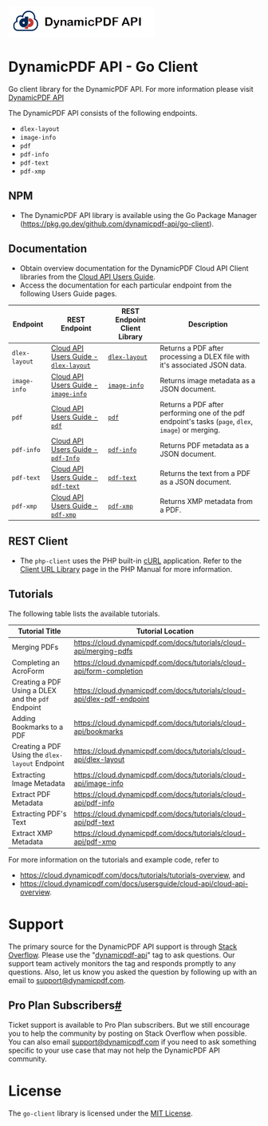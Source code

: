 ![](./logo-banner2.png)

DynamicPDF API - Go Client
================================

Go client library for the DynamicPDF API. For more information please visit [DynamicPDF API](https://cloud.dynamicpdf.com/ "DynamicPDF Cloud API Homepage")

The DynamicPDF API consists of the following endpoints.

* `dlex-layout`
* `image-info`
* `pdf`
* `pdf-info`
* `pdf-text`
* `pdf-xmp`

## NPM

* The DynamicPDF API library is available using the Go Package Manager (https://pkg.go.dev/github.com/dynamicpdf-api/go-client).

## Documentation

* Obtain overview documentation for the DynamicPDF Cloud API Client libraries from the [Cloud API Users Guide](https://cloud.dynamicpdf.com/docs/usersguide/cloud-api/client-libraries/cloud-api-client-libraries).
* Access the documentation for each particular endpoint from the following Users Guide pages. 

| Endpoint      | REST Endpoint                                                | REST Endpoint Client Library                                 | Description                                                  |
| ------------- | ------------------------------------------------------------ | ------------------------------------------------------------ | ------------------------------------------------------------ |
| `dlex-layout` | [Cloud API Users Guide - `dlex-layout`](https://cloud.dynamicpdf.com/docs/usersguide/cloud-api/cloud-api-dlex-layout) | [`dlex-layout`](https://cloud.dynamicpdf.com/docs/usersguide/cloud-api/client-libraries/client-api-dlex-layout) | Returns a PDF after processing a DLEX file with it's associated JSON data. |
| `image-info`  | [Cloud API Users Guide - `image-info`](https://cloud.dynamicpdf.com/docs/usersguide/cloud-api/cloud-api-image-info) | [`image-info`](https://cloud.dynamicpdf.com/docs/usersguide/cloud-api/client-libraries/client-api-image-info) | Returns image metadata as a JSON document.                   |
| `pdf`         | [Cloud API Users Guide - `pdf`](https://cloud.dynamicpdf.com/docs/usersguide/cloud-api/cloud-api-pdf) | [`pdf`](https://cloud.dynamicpdf.com/docs/usersguide/cloud-api/client-libraries/client-api-pdf) | Returns a PDF after performing one of the pdf endpoint's tasks (`page`, `dlex`, `image`) or merging. |
| `pdf-info`    | [Cloud API Users Guide - `pdf-Info`](https://cloud.dynamicpdf.com/docs/usersguide/cloud-api/cloud-api-pdf-info) | [`pdf-info`](https://cloud.dynamicpdf.com/docs/usersguide/cloud-api/client-libraries/client-api-pdf-info) | Returns PDF metadata as a JSON document.                     |
| `pdf-text`    | [Cloud API Users Guide - `pdf-text`](https://cloud.dynamicpdf.com/docs/usersguide/cloud-api/cloud-api-pdf-text) | [`pdf-text`](https://cloud.dynamicpdf.com/docs/usersguide/cloud-api/client-libraries/client-api-pdf-text) | Returns the text from a PDF as a JSON document.              |
| `pdf-xmp`     | [Cloud API Users Guide - `pdf-xmp`](https://cloud.dynamicpdf.com/docs/usersguide/cloud-api/cloud-api-pdf-xmp) | [`pdf-xmp`](https://cloud.dynamicpdf.com/docs/usersguide/cloud-api/client-libraries/client-api-pdf-xmp) | Returns XMP metadata from a PDF.                             |

## REST Client

* The `php-client` uses the PHP built-in [cURL](https://curl.se/) application. Refer to the [Client URL Library](https://www.php.net/manual/en/book.curl.php) page in the PHP Manual for more information.

## **Tutorials**

The following table lists the available tutorials. 

| Tutorial Title                                     | Tutorial Location                                            |
| -------------------------------------------------- | ------------------------------------------------------------ |
| Merging PDFs                                       | https://cloud.dynamicpdf.com/docs/tutorials/cloud-api/merging-pdfs |
| Completing an AcroForm                             | https://cloud.dynamicpdf.com/docs/tutorials/cloud-api/form-completion |
| Creating a PDF Using a DLEX and the `pdf` Endpoint | https://cloud.dynamicpdf.com/docs/tutorials/cloud-api/dlex-pdf-endpoint |
| Adding Bookmarks to a PDF                          | https://cloud.dynamicpdf.com/docs/tutorials/cloud-api/bookmarks |
| Creating a PDF Using the `dlex-layout` Endpoint    | https://cloud.dynamicpdf.com/docs/tutorials/cloud-api/dlex-layout |
| Extracting Image Metadata                          | https://cloud.dynamicpdf.com/docs/tutorials/cloud-api/image-info |
| Extract PDF Metadata                               | https://cloud.dynamicpdf.com/docs/tutorials/cloud-api/pdf-info |
| Extracting PDF's Text                              | https://cloud.dynamicpdf.com/docs/tutorials/cloud-api/pdf-text |
| Extract XMP Metadata                               | https://cloud.dynamicpdf.com/docs/tutorials/cloud-api/pdf-xmp |

For more information on the tutorials and example code, refer to

- https://cloud.dynamicpdf.com/docs/tutorials/tutorials-overview, and
- https://cloud.dynamicpdf.com/docs/usersguide/cloud-api/cloud-api-overview.

# Support

The primary source for the DynamicPDF API support is through [Stack Overflow](https://stackoverflow.com/questions/tagged/dynamicpdf-api). Please use the "[dynamicpdf-api](https://stackoverflow.com/questions/tagged/dynamicpdf-api)" tag to ask questions. Our support team actively monitors the tag and responds promptly to any questions.  Also, let us know you asked the question by following up with an email to [support@dynamicpdf.com](mailto:support@dynamicpdf.com). 

## Pro Plan Subscribers[#](https://cloud.dynamicpdf.com/support#pro-plan-subscribers)

Ticket support is available to Pro Plan subscribers. But we still encourage you to help the community by posting on Stack Overflow when possible. You can also email [support@dynamicpdf.com](mailto:support@dynamicpdf.com) if you need to ask something specific to your use case that may not help the DynamicPDF API community.

# License

The `go-client` library is licensed under the [MIT License](./LICENSE).


